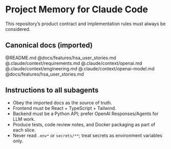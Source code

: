 # Project Memory for Claude Code
This repository’s product contract and implementation rules must always be considered.

## Canonical docs (imported)
@README.md
@docs/features/hsa_user_stories.md
@.claude/context/requirements.md
@.claude/context/openai.md
@.claude/context/engineering.md
@.claude/context/openai-model.md
@docs/features/hsa_user_stories.md

## Instructions to all subagents
- Obey the imported docs as the source of truth.
- Frontend must be React + TypeScript + Tailwind.
- Backend must be a Python API; prefer OpenAI Responses/Agents for LLM work.
- Produce tests, code review notes, and Docker packaging as part of each slice.
- Never read `.env*` or `secrets/**`; treat secrets as environment variables only.
